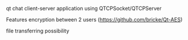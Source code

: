 qt chat client-server application using QTCPSocket/QTCPServer

Features
encryption between 2 users (https://github.com/bricke/Qt-AES)

file transferring possibility

